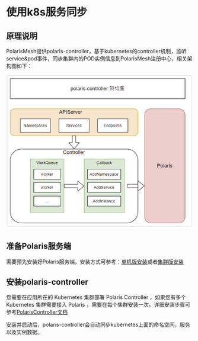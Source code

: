 # 使用k8s服务同步

## 原理说明

PolarisMesh提供polaris-controller，基于kubernetes的controller机制，监听service&pod事件，同步集群内的POD实例信息到PolarisMesh注册中心，相关架构图如下：

![](pic/controller.png)

## 准备Polaris服务端

需要预先安装好Polaris服务端，安装方式可参考：[单机版安装](https://polarismesh.cn/zh/doc/快速入门/安装服务端/安装单机版.html#单机版安装)或者[集群版安装](https://polarismesh.cn/zh/doc/快速入门/安装服务端/安装集群版.html#集群版安装)

## 安装polaris-controller

您需要在应用所在的 Kubernetes 集群部署 Polaris Controller ，如果您有多个 Kubernetes 集群需要接入 Polaris ，需要在每个集群安装一次。详细安装步骤可参考[PolarisController文档](https://github.com/PolarisMesh/polaris-controller)

安装并启动后，polaris-controller会自动同步kubernetes上面的命名空间，服务以及实例数据。